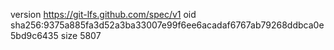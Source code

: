 version https://git-lfs.github.com/spec/v1
oid sha256:9375a885fa3d52a3ba33007e99f6ee6acadaf6767ab79268ddbca0e5bd9c6435
size 5807
